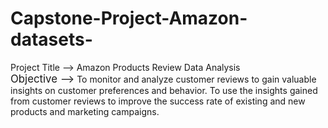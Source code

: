 # Capstone-Project-Amazon-datasets-

Project Title --> Amazon Products Review Data Analysis
</br>
<big> Objective --></big>
To monitor and analyze customer reviews to gain valuable insights on customer preferences and behavior. To use the insights gained from customer reviews to improve the success rate of existing and new products and marketing campaigns. 

